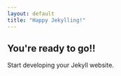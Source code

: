 ```yaml
---
layout: default
title: "Happy Jekylling!"
---
```


## You're ready to go!!

Start developing your Jekyll website.
